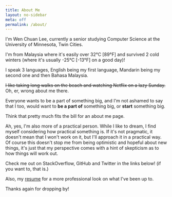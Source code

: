 ```yaml
---
title: About Me
layout: no-sidebar
meta: off
permalink: /about/
---
```


I'm Wen Chuan Lee, currently a senior studying Computer Science at the University of Minnesota, Twin Cities. 

I'm from Malaysia where it's easily over 32°C [89°F] and survived 2 cold winters (where it's usually -25°C [-13°F] on a good day)!

I speak 3 languages, English being my first language, Mandarin being my second one and then Bahasa Malaysia.

<s>I like taking long walks on the beach and watching Netflix on a lazy Sunday. </s> Oh, er, wrong about me there. 

Everyone wants to be a part of something big, and I'm not ashamed to say that I too, would want to **be a part of** something big, or **start** something big. 

Think that pretty much fits the bill for an about me page.

Ah, yes, I'm also more of a practical person. While I like to dream, I find myself considering how practical something is. If it's not pragmatic, it doesn't mean that I won't work on it, but I'll approach it in a practical way. Of course this doesn't stop me from being optimistic and hopeful about new things, it's just that my perspective comes with a hint of skepticism as to how things will work out. 

Check me out on StackOverflow, GitHub and Twitter in the links below! (if you want to, that is.)

Also, my [resume](/resume/) for a more professional look on what I've been up to. 

Thanks again for dropping by! 